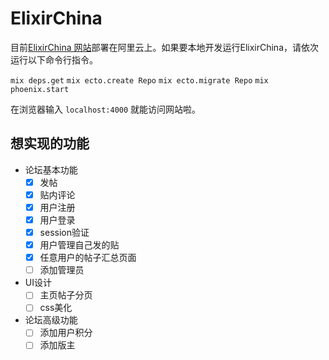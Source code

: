 # ElixirChina

目前[ElixirChina 网站](http://120.24.62.150:4000/)部署在阿里云上。如果要本地开发运行ElixirChina，请依次运行以下命令行指令。

`mix deps.get`
`mix ecto.create Repo`
`mix ecto.migrate Repo`
`mix phoenix.start`

在浏览器输入 `localhost:4000` 就能访问网站啦。

## 想实现的功能
- 论坛基本功能
  - [x] 发帖
  - [x] 贴内评论
  - [x] 用户注册
  - [x] 用户登录
  - [x] session验证
  - [x] 用户管理自己发的贴
  - [x] 任意用户的帖子汇总页面
  - [ ] 添加管理员

- UI设计
  - [ ] 主页帖子分页
  - [ ] css美化

- 论坛高级功能
  - [ ] 添加用户积分
  - [ ] 添加版主
